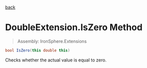 ﻿

[back](/IronSphere.Extensions/types/DoubleExtension)

# DoubleExtension.IsZero Method

> Assembly: IronSphere.Extensions

```csharp
bool IsZero(this double this)
```

Checks whether the actual value is equal to zero.

 